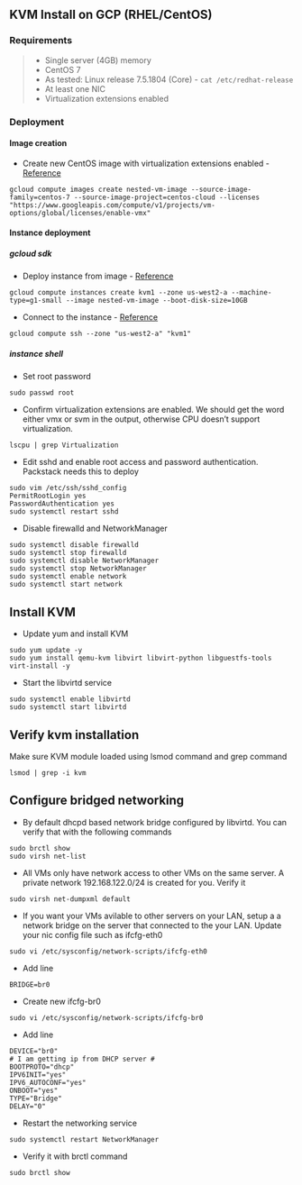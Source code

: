 ## KVM Install on GCP (RHEL/CentOS)
### Requirements
> * Single server (4GB) memory
> * CentOS 7
>  * As tested: Linux release 7.5.1804 (Core) - `cat /etc/redhat-release`
> * At least one NIC
> * Virtualization extensions enabled

### Deployment
#### Image creation
* Create new CentOS image with virtualization extensions enabled - [Reference](https://cloud.google.com/compute/docs/instances/enable-nested-virtualization-vm-instances)
```
gcloud compute images create nested-vm-image --source-image-family=centos-7 --source-image-project=centos-cloud --licenses "https://www.googleapis.com/compute/v1/projects/vm-options/global/licenses/enable-vmx"
```

#### Instance deployment
##### gcloud sdk
* Deploy instance from image - [Reference](https://cloud.google.com/compute/docs/instances/create-start-instance)
```
gcloud compute instances create kvm1 --zone us-west2-a --machine-type=g1-small --image nested-vm-image --boot-disk-size=10GB
```
* Connect to the instance - [Reference](https://cloud.google.com/compute/docs/instances/connecting-to-instance)
```
gcloud compute ssh --zone "us-west2-a" "kvm1"
```

##### instance shell
* Set root password
```
sudo passwd root
```
* Confirm virtualization extensions are enabled. We should get the word either vmx or svm in the output, otherwise CPU doesn’t support virtualization.
```
lscpu | grep Virtualization
```
* Edit sshd and enable root access and password authentication. Packstack needs this to deploy
```
sudo vim /etc/ssh/sshd_config
PermitRootLogin yes
PasswordAuthentication yes
sudo systemctl restart sshd
```
* Disable firewalld and NetworkManager
```
sudo systemctl disable firewalld
sudo systemctl stop firewalld
sudo systemctl disable NetworkManager
sudo systemctl stop NetworkManager
sudo systemctl enable network
sudo systemctl start network
```

## Install KVM
* Update yum and install KVM
```
sudo yum update -y
sudo yum install qemu-kvm libvirt libvirt-python libguestfs-tools virt-install -y
```
* Start the libvirtd service
```
sudo systemctl enable libvirtd
sudo systemctl start libvirtd
```

## Verify kvm installation
Make sure KVM module loaded using lsmod command and grep command
```
lsmod | grep -i kvm
```

## Configure bridged networking
* By default dhcpd based network bridge configured by libvirtd. You can verify that with the following commands
```
sudo brctl show
sudo virsh net-list
```

* All VMs only have network access to other VMs on the same server. A private network 192.168.122.0/24 is created for you. Verify it
```
sudo virsh net-dumpxml default
```

* If you want your VMs avilable to other servers on your LAN, setup a a network bridge on the server that connected to the your LAN. Update your nic config file such as ifcfg-eth0
```
sudo vi /etc/sysconfig/network-scripts/ifcfg-eth0
```
 * Add line
 ```
 BRIDGE=br0
 ```
 * Create new ifcfg-br0
 ```
 sudo vi /etc/sysconfig/network-scripts/ifcfg-br0
 ```
   * Add line
 ```
DEVICE="br0"
# I am getting ip from DHCP server #
BOOTPROTO="dhcp"
IPV6INIT="yes"
IPV6_AUTOCONF="yes"
ONBOOT="yes"
TYPE="Bridge"
DELAY="0"
 ```
* Restart the networking service
```
sudo systemctl restart NetworkManager
```
* Verify it with brctl command
```
sudo brctl show
```
